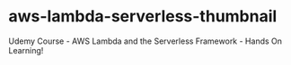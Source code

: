 # aws-lambda-serverless-thumbnail
Udemy Course - AWS Lambda and the Serverless Framework - Hands On Learning!
